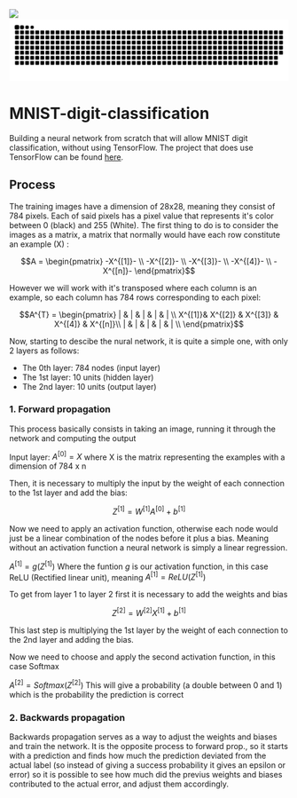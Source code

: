 <img src="https://user-images.githubusercontent.com/73097560/115834477-dbab4500-a447-11eb-908a-139a6edaec5c.gif">

<div align="center">
  <img src="https://github.com/1999AZZAR/1999AZZAR/blob/main/resources/img/grid-snake.svg" alt="snake" />
</div>
<div id="user-content-toc">

# MNIST-digit-classification
Building a neural network from scratch that will allow MNIST digit classification, without using TensorFlow. The project that does use TensorFlow can be found [here](https://github.com/Electromayonaise/Handwritten-Digit-Recognition-with-TensorFlow).

## Process 

The training images have a dimension of 28x28, meaning they consist of 784 pixels. Each of said pixels has a pixel value that represents it's color between 0 (black) and 255 (White). The first thing to do is to consider the images as a matrix, a matrix that normally would have each row constitute an example (X) :

$$A = \begin{pmatrix}
-X^{[1]}- \\
-X^{[2]}-  \\
-X^{[3]}-  \\
-X^{[4]}-  \\ 
-X^{[n]}-
\end{pmatrix}$$   

However we will work with it's transposed where each column is an example, so each column has 784 rows corresponding to each pixel:

$$A^{T} = \begin{pmatrix}
| & | & | & | & | \\ 
X^{[1]}&  X^{[2]} & X^{[3]} & X^{[4]} & X^{[n]}\\
| & | & | & | & | \\ 
\end{pmatrix}$$   

Now, starting to descibe the nural network, it is quite a simple one, with only 2 layers as follows: 

- The 0th layer: 784 nodes (input layer)
- The 1st layer: 10 units (hidden layer)
- The 2nd layer: 10 units (output layer)

### 1. Forward propagation 

This process basically consists in taking an image, running it through the network and computing the output 

Input layer: $A^{[0]} = X$ where X is the matrix representing the examples with a dimension of 784 x n 

Then, it is necessary to multiply the input by the weight of each connection to the 1st layer and add the bias: 

$$Z^{[1]} = W^{[1]} A^{[0]} + b^{[1]}$$

Now we need to apply an activation function, otherwise each node would just be a linear combination of the nodes before it plus a bias. Meaning without an activation function a neural network is simply a linear regression. 

$A^{[1]} = g(Z^{[1]})$ Where the funtion $g$ is our activation function, in this case ReLU (Rectified linear unit), meaning $A^{[1]} = ReLU(Z^{[1]})$ 

To get from layer 1 to layer 2 first it is necessary to add the weights and bias 

$$ Z^{[2]} = W^{[2]} X^{[1]} + b^{[1]} $$ 

This last step is multiplying the 1st layer by the weight of each connection to the 2nd layer and adding the bias. 

Now we need to choose and apply the second activation function, in this case Softmax 

$A^{[2]} = Softmax(Z^{[2]})$ This will give a probability (a double between 0 and 1) which is the probability the prediction is correct 

### 2. Backwards propagation 

Backwards propagation serves as a way to adjust the weights and biases and train the network. It is the opposite process to forward prop., so it starts with a prediction and finds how much the prediction deviated from the actual label (so instead of giving a success probability it gives an epsilon or error) so it is possible to see how much did the previus weights and biases contributed to the actual error, and adjust them accordingly. 




